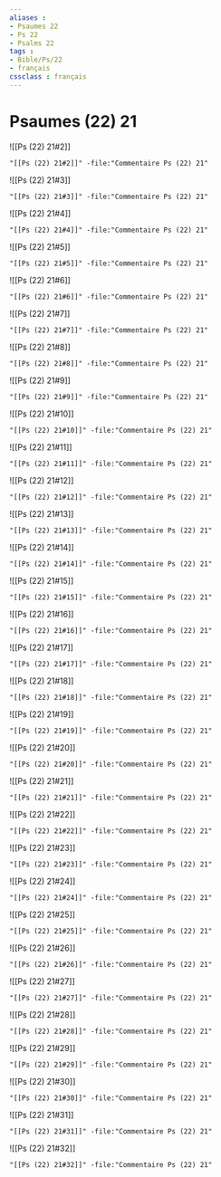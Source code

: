 ```yaml
---
aliases : 
- Psaumes 22
- Ps 22
- Psalms 22
tags : 
- Bible/Ps/22
- français
cssclass : français
---
```


# Psaumes (22) 21

![[Ps (22) 21#2]]

```query
"[[Ps (22) 21#2]]" -file:"Commentaire Ps (22) 21"
```

![[Ps (22) 21#3]]

```query
"[[Ps (22) 21#3]]" -file:"Commentaire Ps (22) 21"
```

![[Ps (22) 21#4]]

```query
"[[Ps (22) 21#4]]" -file:"Commentaire Ps (22) 21"
```

![[Ps (22) 21#5]]

```query
"[[Ps (22) 21#5]]" -file:"Commentaire Ps (22) 21"
```

![[Ps (22) 21#6]]

```query
"[[Ps (22) 21#6]]" -file:"Commentaire Ps (22) 21"
```

![[Ps (22) 21#7]]

```query
"[[Ps (22) 21#7]]" -file:"Commentaire Ps (22) 21"
```

![[Ps (22) 21#8]]

```query
"[[Ps (22) 21#8]]" -file:"Commentaire Ps (22) 21"
```

![[Ps (22) 21#9]]

```query
"[[Ps (22) 21#9]]" -file:"Commentaire Ps (22) 21"
```

![[Ps (22) 21#10]]

```query
"[[Ps (22) 21#10]]" -file:"Commentaire Ps (22) 21"
```

![[Ps (22) 21#11]]

```query
"[[Ps (22) 21#11]]" -file:"Commentaire Ps (22) 21"
```

![[Ps (22) 21#12]]

```query
"[[Ps (22) 21#12]]" -file:"Commentaire Ps (22) 21"
```

![[Ps (22) 21#13]]

```query
"[[Ps (22) 21#13]]" -file:"Commentaire Ps (22) 21"
```

![[Ps (22) 21#14]]

```query
"[[Ps (22) 21#14]]" -file:"Commentaire Ps (22) 21"
```

![[Ps (22) 21#15]]

```query
"[[Ps (22) 21#15]]" -file:"Commentaire Ps (22) 21"
```

![[Ps (22) 21#16]]

```query
"[[Ps (22) 21#16]]" -file:"Commentaire Ps (22) 21"
```

![[Ps (22) 21#17]]

```query
"[[Ps (22) 21#17]]" -file:"Commentaire Ps (22) 21"
```

![[Ps (22) 21#18]]

```query
"[[Ps (22) 21#18]]" -file:"Commentaire Ps (22) 21"
```

![[Ps (22) 21#19]]

```query
"[[Ps (22) 21#19]]" -file:"Commentaire Ps (22) 21"
```

![[Ps (22) 21#20]]

```query
"[[Ps (22) 21#20]]" -file:"Commentaire Ps (22) 21"
```

![[Ps (22) 21#21]]

```query
"[[Ps (22) 21#21]]" -file:"Commentaire Ps (22) 21"
```

![[Ps (22) 21#22]]

```query
"[[Ps (22) 21#22]]" -file:"Commentaire Ps (22) 21"
```

![[Ps (22) 21#23]]

```query
"[[Ps (22) 21#23]]" -file:"Commentaire Ps (22) 21"
```

![[Ps (22) 21#24]]

```query
"[[Ps (22) 21#24]]" -file:"Commentaire Ps (22) 21"
```

![[Ps (22) 21#25]]

```query
"[[Ps (22) 21#25]]" -file:"Commentaire Ps (22) 21"
```

![[Ps (22) 21#26]]

```query
"[[Ps (22) 21#26]]" -file:"Commentaire Ps (22) 21"
```

![[Ps (22) 21#27]]

```query
"[[Ps (22) 21#27]]" -file:"Commentaire Ps (22) 21"
```

![[Ps (22) 21#28]]

```query
"[[Ps (22) 21#28]]" -file:"Commentaire Ps (22) 21"
```

![[Ps (22) 21#29]]

```query
"[[Ps (22) 21#29]]" -file:"Commentaire Ps (22) 21"
```

![[Ps (22) 21#30]]

```query
"[[Ps (22) 21#30]]" -file:"Commentaire Ps (22) 21"
```

![[Ps (22) 21#31]]

```query
"[[Ps (22) 21#31]]" -file:"Commentaire Ps (22) 21"
```

![[Ps (22) 21#32]]

```query
"[[Ps (22) 21#32]]" -file:"Commentaire Ps (22) 21"
```

